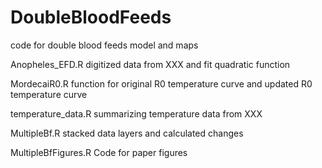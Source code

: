 # DoubleBloodFeeds
code for double blood feeds model and maps

Anopheles_EFD.R
digitized data from XXX and fit quadratic function

MordecaiR0.R
function for original R0 temperature curve and updated R0 temperature curve

temperature_data.R
summarizing temperature data from XXX

MultipleBf.R
stacked data layers and calculated changes

MultipleBfFigures.R
Code for paper figures
